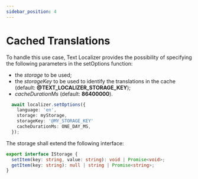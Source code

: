 ```yaml
---
sidebar_position: 4
---
```


# Cached Translations

To handle this use case, Text Localizer provides the possibility of specifying the following parameters in the setOptions function:

- the _storage_ to be used;
- the _storageKey_ to be used to identify the translations in the cache (default: **@TEXT_LOCALIZER_STORAGE_KEY**);
- _cacheDurationMs_ (default: **86400000**).

```ts
  await localizer.setOptions({
    language: 'en',
    storage: myStorage,
    storageKey: '@MY_STORAGE_KEY'
    cacheDurationMs: ONE_DAY_MS,
  });
```

The storage shall extend the following interface:

```ts
export interface IStorage {
  setItem(key: string, value: string): void | Promise<void>;
  getItem(key: string): null | string | Promise<string>;
}
```

